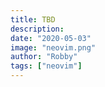 ```yaml
---
title: TBD
description:
date: "2020-05-03"
image: "neovim.png"
author: "Robby"
tags: ["neovim"]
---
```

<!---->
<!-- ## Install -->
<!---->
<!-- ``` -->
<!-- Plug 'justinmk/vim-sneak' -->
<!-- ``` -->
<!---->
<!-- ## Create config file -->
<!---->
<!-- ``` -->
<!-- touch ~/.config/nvim/plug-config/sneak.vim -->
<!-- ``` -->
<!---->
<!-- Make sure to source this file in `init.vim` -->
<!---->
<!-- ## Sneak -->
<!---->
<!-- Sneak is a motion plugin for vim that remaps the `s` and `S` keys -->
<!---->
<!-- The authors rationale for remapping these keys is this: cl is equivalent to s, and cc is equivalent to S. -->
<!---->
<!-- ### Configure Sneak -->
<!---->
<!-- ``` -->
<!-- let g:sneak#label = 1 -->
<!---->
<!-- " case insensitive sneak -->
<!-- let g:sneak#use_ic_scs = 1 -->
<!---->
<!-- " immediately move to the next instance of search, if you move the cursor sneak is back to default behavior -->
<!-- let g:sneak#s_next = 1 -->
<!---->
<!-- " remap so I can use , and ; with f and t -->
<!-- map gS <Plug>Sneak_, -->
<!-- map gs <Plug>Sneak_; -->
<!---->
<!-- " Change the colors -->
<!-- highlight Sneak guifg=black guibg=#00C7DF ctermfg=black ctermbg=cyan -->
<!-- highlight SneakScope guifg=red guibg=yellow ctermfg=red ctermbg=yellow -->
<!---->
<!-- " Cool prompts -->
<!-- " let g:sneak#prompt = '🕵' -->
<!-- " let g:sneak#prompt = '🔎' -->
<!---->
<!-- " I like quickscope better for this since it keeps me in the scope of a single line -->
<!-- " map f <Plug>Sneak_f -->
<!-- " map F <Plug>Sneak_F -->
<!-- " map t <Plug>Sneak_t -->
<!-- " map T <Plug>Sneak_T -->
<!-- ``` -->
<!---->
<!-- ### Sneak Commands -->
<!---->
<!-- ``` -->
<!-- s{char}{char} -->
<!-- S{char}{char} -->
<!---->
<!-- f{char} -->
<!-- F{char} -->
<!---->
<!---->
<!-- t{char} -->
<!-- T{char} -->
<!-- ``` -->
<!---->
<!-- ## Link to Sneak repo -->
<!---->
<!-- [Sneak](https://github.com/justinmk/vim-sneak) -->

